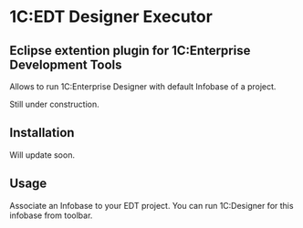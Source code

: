 # 1C:EDT Designer Executor

## Eclipse extention plugin for 1C:Enterprise Development Tools

Allows to run 1C:Enterprise Designer with default Infobase of a project.

Still under construction.

## Installation

Will update soon.

## Usage

Associate an Infobase to your EDT project.
You can run 1C:Designer for this infobase from toolbar.
